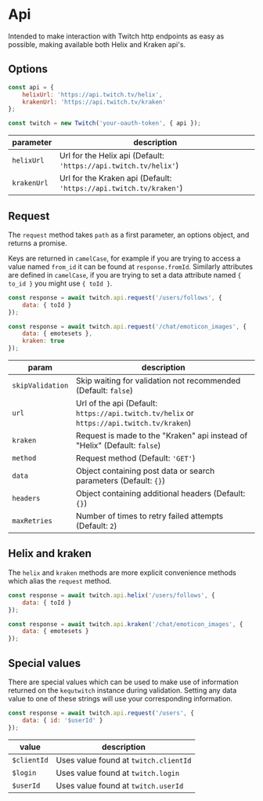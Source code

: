 # Api

Intended to make interaction with Twitch http endpoints as easy as possible, making available both Helix and Kraken api's.

## Options

```javascript
const api = {
    helixUrl: 'https://api.twitch.tv/helix',
    krakenUrl: 'https://api.twitch.tv/kraken'
};

const twitch = new Twitch('your-oauth-token', { api });
```

| parameter | description |
| - | - |
| `helixUrl` | Url for the Helix api (Default: `'https://api.twitch.tv/helix'`) |
| `krakenUrl` | Url for the Kraken api (Default: `'https://api.twitch.tv/kraken'`) |

## Request

The `request` method takes `path` as a first parameter, an options object, and returns a promise.

Keys are returned in `camelCase`, for example if you are trying to access a value named `from_id` it can be found at `response.fromId`. Similarly attributes are defined in `camelCase`, if you are trying to set a data attribute named `{ to_id }` you might use `{ toId }`.

```javascript
const response = await twitch.api.request('/users/follows', {
    data: { toId }
});

const response = await twitch.api.request('/chat/emoticon_images', {
    data: { emotesets },
    kraken: true
});
```

| param | description |
| - | - |
| `skipValidation` | Skip waiting for validation not recommended (Default: `false`) |
| `url` | Url of the api (Default: ``https://api.twitch.tv/helix`` or ``https://api.twitch.tv/kraken``) |
| `kraken` | Request is made to the "Kraken" api instead of "Helix" (Default: `false`) |
| `method` | Request method (Default: `'GET'`) |
| `data` | Object containing post data or search parameters (Default: `{}`) |
| `headers` | Object containing additional headers (Default: `{}`) |
| `maxRetries` | Number of times to retry failed attempts (Default: `2`) |

## Helix and kraken

The `helix` and `kraken` methods are more explicit convenience methods which alias the `request` method.

```javascript
const response = await twitch.api.helix('/users/follows', {
    data: { toId }
});

const response = await twitch.api.kraken('/chat/emoticon_images', {
    data: { emotesets }
});
```

## Special values

There are special values which can be used to make use of information returned on the `kequtwitch` instance during validation. Setting any data value to one of these strings will use your corresponding information.

```javascript
const response = await twitch.api.request('/users', {
    data: { id: '$userId' }
});
```

| value | description |
| - | - |
| `$clientId` | Uses value found at `twitch.clientId` |
| `$login` | Uses value found at `twitch.login` |
| `$userId` | Uses value found at `twitch.userId` |
